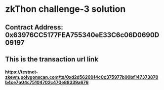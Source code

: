 
# zkThon challenge-3 solution

## Contract Address: 0x63976CC5177FEA755340eE33C6c06D0690D09197

## This is the transaction url link

#### https://testnet-zkevm.polygonscan.com/tx/0xd2d5620914c0c375977b90bf147373870b4ce7b04c75104702c470e88339a676

